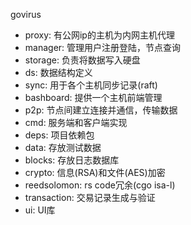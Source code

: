 govirus
- proxy: 有公网ip的主机为内网主机代理
- manager: 管理用户注册登陆，节点查询
- storage: 负责将数据写入硬盘
- ds: 数据结构定义
- sync: 用于各个主机同步记录(raft)
- bashboard: 提供一个主机前端管理
- p2p: 节点间建立连接并通信，传输数据
- cmd: 服务端和客户端实现
- deps: 项目依赖包
- data: 存放测试数据
- blocks: 存放日志数据库
- crypto: 信息(RSA)和文件(AES)加密
- reedsolomon: rs code冗余(cgo isa-l)
- transaction: 交易记录生成与验证
- ui: UI库
